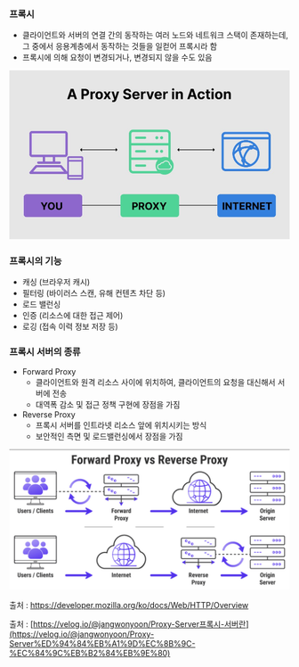 ### 프록시

- 클라이언트와 서버의 연결 간의 동작하는 여러 노드와 네트워크 스택이 존재하는데, 그 중에서 응용계층에서 동작하는 것들을 일컫어 프록시라 함
- 프록시에 의해 요청이 변경되거나, 변경되지 않을 수도 있음

![ProxyServer](./img/ProxyServer.png)

### 프록시의 기능

- 캐싱 (브라우저 캐시)
- 필터링 (바이러스 스캔, 유해 컨텐츠 차단 등)
- 로드 밸런싱
- 인증 (리소스에 대한 접근 제어)
- 로깅 (접속 이력 정보 저장 등)

### 프록시 서버의 종류

- Forward Proxy
    - 클라이언트와 원격 리소스 사이에 위치하여, 클라이언트의 요청을 대신해서 서버에 전송
    - 대역폭 감소 및 접근 정책 구현에 장점을 가짐
- Reverse Proxy
    - 프록시 서버를 인트라넷 리소스 앞에 위치시키는 방식
    - 보안적인 측면 및 로드밸런싱에서 장점을 가짐

![ProxyType](./img/ProxyType.png)

출처 : https://developer.mozilla.org/ko/docs/Web/HTTP/Overview

출처 : [https://velog.io/@jangwonyoon/Proxy-Server프록시-서버란](https://velog.io/@jangwonyoon/Proxy-Server%ED%94%84%EB%A1%9D%EC%8B%9C-%EC%84%9C%EB%B2%84%EB%9E%80)